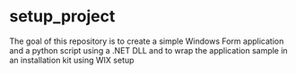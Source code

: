 # setup_project
The goal of this repository is to create a simple Windows Form application and a python script using a .NET DLL and to wrap the application sample in an installation kit using WIX setup 
